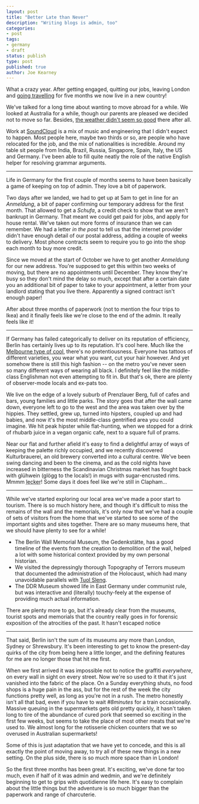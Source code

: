 ```yaml
---
layout: post
title: "Better Late than Never"
description: "Writing blogs is admin, too"
categories:
- post
tags:
- germany
- draft
status: publish
type: post
published: true
author: Joe Kearney
---
```


What a crazy year. After getting engaged, quitting our jobs, leaving London and [going travelling](/honeyment-index) for five months we now live in a new country!

We've talked for a long time about wanting to move abroad for a while. We looked at Australia for a while, though our parents are pleased we decided not to move so far. Besides, [the weather didn't seem so good](/posts/tropical-storm-sydney/) there after all.

Work at [SoundCloud](https://soundcloud.com/joejkearney) is a mix of music and engineering that I didn't expect to happen. Most people here, maybe two thirds or so, are people who have relocated for the job, and the mix of nationalities is incredible. Around my table sit people from India, Brazil, Russia, Singapore, Spain, Italy, the US and Germany. I've been able to fill quite neatly the role of the native English helper for resolving grammar arguments.

***

Life in Germany for the first couple of months seems to have been basically a game of keeping on top of admin. They love a bit of paperwork.

Two days after we landed, we had to get up at 5am to get in line for an _Anmeldung_, a bit of paper confirming our temporary address for the first month. That allowed to get a _Schufa_, a credit check to show that we aren't bankrupt in Germany. That meant we could get paid for jobs, and apply for house rental. We've taken out more forms of insurance than we can remember. We had a letter _in the post_ to tell us that the internet provider didn't have enough detail of our postal address, adding a couple of weeks to delivery. Most phone contracts seem to require you to go into the shop each month to buy more credit.

Since we moved at the start of October we have to get another _Anmeldung_ for our new address. You're supposed to get this within two weeks of moving, but there are no appointments until December. They know they're busy so they don't mind the delay so much, except that after a certain date you an additional bit of paper to take to your appointment, a letter from your landlord stating that you live there. Apparently a signed contract isn't enough paper!

After about three months of paperwork (not to mention the four trips to Ikea) and it finally feels like we're close to the end of the admin. It really feels like it!

***

If Germany has failed categorically to deliver on its reputation of efficiency, Berlin has certainly lives up to its reputation. It's cool here. Much like the [Melbourne type of cool](/posts/cafe-melbourne/), there's no pretentiousness. Everyone has tattoos of different varieties, you wear what you want, cut your hair however. And yet somehow there is still this high fashion -- on the metro you've never seen so many different ways of wearing all black. I definitely feel like the middle-class Englishman not even attempting to fit in. But that's ok, there are plenty of observer-mode locals and ex-pats too.

We live on the edge of a lovely suburb of Prenzlauer Berg, full of cafes and bars, young families and little parks. The story goes that after the wall came down, everyone left to go to the west and the area was taken over by the hippies. They settled, grew up, turned into hipsters, coupled up and had babies, and now it's the most middle-class gentrified area you could imagine. We hit peak hipster while flat-hunting, when we stopped for a drink of rhubarb juice in a vegan organic cafe, next to a square full of prams.

Near our flat and further afield it's easy to find a delightful array of ways of keeping the palette richly occupied, and we recently discovered Kulturbrauerei, an old brewery converted into a cultural centre. We've been swing dancing and been to the cinema, and as the cold nights have increased in bitterness the Scandinavian Christmas market has fought back with glühwein (glögg to the locals!) in mugs with sugar-encrusted rims. Mmmm <abbr title="yummy!">lecker</abbr>! Some days it does feel like we're still in Clapham...

***

While we've started exploring our local area we've made a poor start to tourism. There is so much history here, and though it's difficult to miss the remains of the wall and the memorials, it's only now that we've had a couple of sets of visitors from the home that we've started to see some of the important sights and sites together. There are so many museums here, that we should have plenty to see for a while!

* The Berlin Wall Memorial Museum, the Gedenkstätte, has a good timeline of the events from the creation to demolition of the wall, helped a lot with some historical context provided by my own personal historian.
* We visited the depressingly thorough Topography of Terrors museum that documented the administration of the Holocaust, which had many unavoidable parallels with [Tuol Sleng](/posts/tuol-sleng-genocide-museum/).
* The DDR Museum showed life in East Germany under communist rule, but was interactive and (literally) touchy-feely at the expense of providing much actual information.

There are plenty more to go, but it's already clear from the museums, tourist spots and memorials that the country really goes in for forensic exposition of the atrocities of the past. It hasn't escaped notice

***

That said, Berlin isn't the sum of its museums any more than London, Sydney or Shrewsbury. It's been interesting to get to know the present-day quirks of the city from being here a little longer, and the defining features for me are no longer those that hit me first.

When we first arrived it was impossible not to notice the graffiti _everywhere_, on every wall in sight on every street. Now we're so used to it that it's just vanished into the fabric of the place. On a Sunday everything shuts, no food shops is a huge pain in the ass, but for the rest of the week the city functions pretty well, as long as you're not in a rush. The metro honestly isn't all that bad, even if you have to wait _#8minutes_ for a train occasionally. Massive queuing in the supermarkets gets old pretty quickly, it hasn't taken long to tire of the abundance of cured pork that seemed so exciting in the first few weeks, but seems to take the place of most other meats that we're used to. We almost long for the rotisserie chicken counters that we so overused in Australian supermarkets!

Some of this is just adaptation that we have yet to concede, and this is all exactly the point of moving away, to try all of these new things in a new setting. On the plus side, there is so much more space than in London!

So the first three months has been great. It's exciting, we've done far too much, even if half of it was admin and wedmin, and we're definitely beginning to get to grips with quotidienne life here. It's easy to complain about the little things but the adventure is so much bigger than the paperwork and range of charcuterie.
